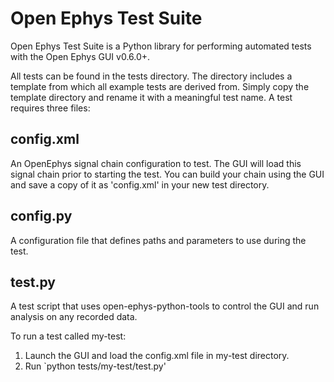 # Open Ephys Test Suite

Open Ephys Test Suite is a Python library for performing automated tests with the Open Ephys GUI v0.6.0+.

All tests can be found in the tests directory. The directory includes a template from which all example tests are derived from. Simply copy the template directory and rename it with a meaningful test name. A test requires three files: 

## config.xml

An OpenEphys signal chain configuration to test. The GUI will load this signal chain prior to starting the test. You can build your chain using the GUI and save a copy of it as 'config.xml' in your new test directory.

## config.py

A configuration file that defines paths and parameters to use during the test. 

## test.py  

A test script that uses open-ephys-python-tools to control the GUI and run analysis on any recorded data. 

To run a test called my-test:

1. Launch the GUI and load the config.xml file in my-test directory.
2. Run `python tests/my-test/test.py'
